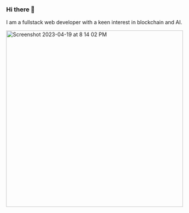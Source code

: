 ### Hi there 👋
I am a fullstack web developer with a keen interest in blockchain and AI.


<img width="477" alt="Screenshot 2023-04-19 at 8 14 02 PM" src="https://user-images.githubusercontent.com/74546450/233071601-fed7076a-1ba0-47de-a20b-b9d6c75e37ae.png">



<!--
**wenghaishi/wenghaishi** is a ✨ _special_ ✨ repository because its `README.md` (this file) appears on your GitHub profile.

Here are some ideas to get you started:

- 🔭 I’m currently working on ...
- 🌱 I’m currently learning ...
- 👯 I’m looking to collaborate on ...
- 🤔 I’m looking for help with ...
- 💬 Ask me about ...
- 📫 How to reach me: ...
- 😄 Pronouns: ...
- ⚡ Fun fact: ...
-->
